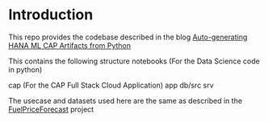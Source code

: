 # Introduction

This repo provides the codebase described in the blog [Auto-generating HANA ML CAP Artifacts from Python](
https://blogs.sap.com/2023/06/22/auto-generating-hana-ml-cap-artifacts-from-python/)

This contains the following structure
notebooks (For the Data Science code in python)

cap (For the CAP Full Stack Cloud Application)
  app
  db/src
  srv

The usecase and datasets used here are the same as described in the [FuelPriceForecast](https://github.com/SAP-samples/hana-ml-samples/tree/main/BTP-App/FuelPriceForecast) project